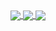 <a href="https://github.com/li-ji-ji">
  <img align="center" src="https://github-readme-stats.vercel.app/api?username=li-ji-ji&show_icons=true&theme=blueberry&count_private=true" />
</a>
<a href="https://github.com/li-ji-ji">
  <img align="center" src="https://github-readme-stats.vercel.app/api/top-langs/?username=li-ji-ji&show_icons=true&theme=blueberry&count_private=true" />
</a>
<a href="https://github.com/li-ji-ji">
  <img align="center" src="https://github-readme-stats.vercel.app/api/pin/?username=li-ji-ji&repo=ICTExam" />
</a>
